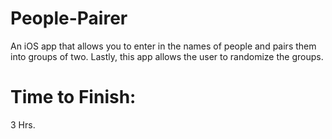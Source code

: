 # People-Pairer
An iOS app that allows you to enter in the names of people and pairs them into groups of two. Lastly, this app allows the user to randomize the groups.


# Time to Finish:
3 Hrs.

